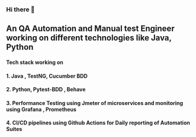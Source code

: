 ### Hi there 👋

## An QA Automation and Manual test Engineer working on different technologies like Java, Python 
#### Tech stack working on 
#### 1. Java , TestNG, Cucumber BDD
#### 2. Python, Pytest-BDD , Behave 
#### 3. Performance Testing using Jmeter of microservices and monitoring using Grafana , Prometheus 
#### 4. CI/CD pipelines using Github Actions for Daily reporting of Automation Suites


<!--
**vishuhanda/vishuhanda** is a ✨ _special_ ✨ repository because its `README.md` (this file) appears on your GitHub profile.

Here are some ideas to get you started:

- 🔭 I’m currently working on ...
- 🌱 I’m currently learning ...
- 👯 I’m looking to collaborate on ...
- 🤔 I’m looking for help with ...
- 💬 Ask me about ...
- 📫 How to reach me: ...
- 😄 Pronouns: ...
- ⚡ Fun fact: ...
-->
